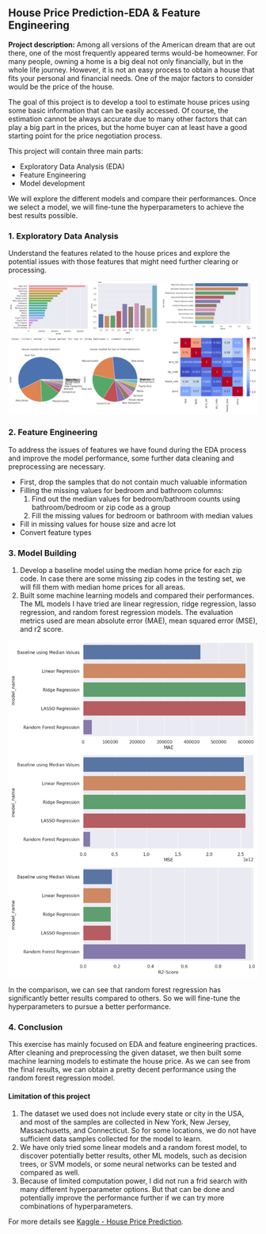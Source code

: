## House Price Prediction-EDA & Feature Engineering

**Project description:** 
Among all versions of the American dream that are out there, one of the most frequently appeared terms would-be homeowner. For many people, owning a home is a big deal not only financially, but in the whole life journey. However, it is not an easy process to obtain a house that fits your personal and financial needs. One of the major factors to consider would be the price of the house.

The goal of this project is to develop a tool to estimate house prices using some basic information that can be easily accessed. Of course, the estimation cannot be always accurate due to many other factors that can play a big part in the prices, but the home buyer can at least have a good starting point for the price negotiation process.

This project will contain three main parts:

* Exploratory Data Analysis (EDA)
* Feature Engineering
* Model development

We will explore the different models and compare their performances. Once we select a model, we will fine-tune the hyperparameters to achieve the best results possible. 

### 1. Exploratory Data Analysis

Understand the features related to the house prices and explore the potential issues with those features that might need further clearing or processing. 

<img src="images/thumbnail_images/house_price_prediction.png?raw=true"/>

### 2. Feature Engineering

To address the issues of features we have found during the EDA process and improve the model performance, some further data cleaning and preprocessing are necessary. 

* First, drop the samples that do not contain much valuable information
* Filling the missing values for bedroom and bathroom columns:
  1. Find out the median values for bedroom/bathroom counts using bathroom/bedroom or zip code as a group
  2. Fill the missing values for bedroom or bathroom with median values
* Fill in missing values for house size and acre lot
* Convert feature types
  
### 3. Model Building

1. Develop a baseline model using the median home price for each zip code. In case there are some missing zip codes in the testing set, we will fill them with median home prices for all areas.
2. Built some machine learning models and compared their performances. The ML models I have tried are linear regression, ridge regression, lasso regression, and random forest regression models. The evaluation metrics used are mean absolute error (MAE), mean squared error (MSE), and r2 score. 

<img src="images/thumbnail_images/ml_p1_figure1.png?raw=true"/>

In the comparison, we can see that random forest regression has significantly better results compared to others. So we will fine-tune the hyperparameters to pursue a better performance. 

### 4. Conclusion

This exercise has mainly focused on EDA and feature engineering practices. After cleaning and preprocessing the given dataset, we then built some machine learning models to estimate the house price. As we can see from the final results, we can obtain a pretty decent performance using the random forest regression model. 

#### Limitation of this project

1. The dataset we used does not include every state or city in the USA, and most of the samples are collected in New York, New Jersey, Massachusetts, and Connecticut. So for some locations, we do not have sufficient data samples collected for the model to learn.
2. We have only tried some linear models and a random forest model, to discover potentially better results, other ML models, such as decision trees, or SVM models, or some neural networks can be tested and compared as well. 
3. Because of limited computation power, I did not run a frid search with many different hyperparameter options. But that can be done and potentially improve the performance further if we can try more combinations of hyperparameters.  

For more details see [Kaggle - House Price Prediction](https://www.kaggle.com/code/binfeng2021/house-price-prediction-eda-feature-engineering).

